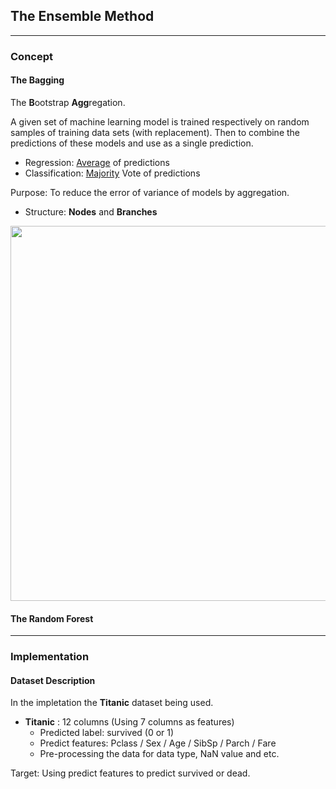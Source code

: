 ## The Ensemble Method

---
### **Concept**
#### The Bagging
The **B**ootstrap **Agg**regation.

A given set of machine learning model is trained respectively on random samples of training data sets (with replacement). Then to combine the predictions of these models and use as a single prediction.
- Regression: <ins>Average</ins> of predictions
- Classification: <ins>Majority</ins> Vote of predictions

Purpose: To reduce the error of variance of models by aggregation.


* Structure: **Nodes** and **Branches**
<p align="center" width="100%">
    <img align="center" src="Img/decision_tree.jpg" width="600" />
</p>

#### The Random Forest 
---
### **Implementation**

#### **Dataset Description**
In the impletation the **Titanic** dataset being used.
- **Titanic** : 12 columns (Using 7 columns as features)
    - Predicted label: survived (0 or 1)
    - Predict features: Pclass / Sex / Age / SibSp / Parch / Fare
    - Pre-processing the data for data type, NaN value and etc.

Target: Using predict features to predict survived or dead.